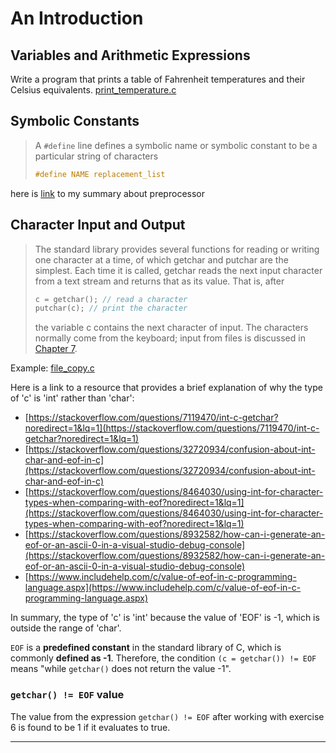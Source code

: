 # An Introduction

## Variables and Arithmetic Expressions

Write a program that prints a table of Fahrenheit temperatures and their Celsius equivalents. [print_temperature.c](/01/examples/print_temperature.c)

## Symbolic Constants

> A `#define` line defines a symbolic name or symbolic constant to be a particular string of characters
>
> ```c
> #define NAME replacement_list
> ```

here is [link](https://github.com/zqwirp/c-exercises/blob/main/preprocessor.md) to my summary about preprocessor

## Character Input and Output

> The standard library provides several functions for reading or writing one character at a time, of which getchar and putchar are the simplest. Each time it is called, getchar reads the next input character from a text stream and returns that as its value. That is, after
>
> ```c
> c = getchar(); // read a character
> putchar(c); // print the character
> ```
>
> the variable c contains the next character of input. The characters normally come from the keyboard; input from files is discussed in [Chapter 7](https://kremlin.cc/k&r.pdf).

Example: [file_copy.c](/01/examples/file_copy.c)

Here is a link to a resource that provides a brief explanation of why the type of 'c' is 'int' rather than 'char':

- [https://stackoverflow.com/questions/7119470/int-c-getchar?noredirect=1&lq=1](https://stackoverflow.com/questions/7119470/int-c-getchar?noredirect=1&lq=1)
- [https://stackoverflow.com/questions/32720934/confusion-about-int-char-and-eof-in-c](https://stackoverflow.com/questions/32720934/confusion-about-int-char-and-eof-in-c)
- [https://stackoverflow.com/questions/8464030/using-int-for-character-types-when-comparing-with-eof?noredirect=1&lq=1](https://stackoverflow.com/questions/8464030/using-int-for-character-types-when-comparing-with-eof?noredirect=1&lq=1)
- [https://stackoverflow.com/questions/8932582/how-can-i-generate-an-eof-or-an-ascii-0-in-a-visual-studio-debug-console](https://stackoverflow.com/questions/8932582/how-can-i-generate-an-eof-or-an-ascii-0-in-a-visual-studio-debug-console)
- [https://www.includehelp.com/c/value-of-eof-in-c-programming-language.aspx](https://www.includehelp.com/c/value-of-eof-in-c-programming-language.aspx)

In summary, the type of 'c' is 'int' because the value of 'EOF' is -1, which is outside the range of 'char'.

`EOF` is a **predefined constant** in the standard library of C, which is commonly **defined as -1**. Therefore, the condition `(c = getchar()) != EOF` means "while `getchar()` does not return the value -1".

### `getchar() != EOF` value

The value from the expression `getchar() != EOF` after working with exercise 6 is found to be 1 if it evaluates to true.

---
